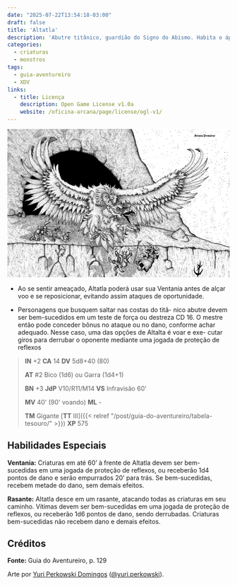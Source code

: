 ```yaml
---
date: "2025-07-22T13:54:18-03:00"
draft: false
title: 'Altatla'
description: 'Abutre titânico, guardião do Signo do Abismo. Habita o ápice do vulcão em Ninho de Fogo.'
categories:
  - criaturas
  - monstros
tags:
  - guia-aventureiro
  - XDV
links:
  - title: Licença
    description: Open Game License v1.0a
    website: /oficina-arcana/page/license/ogl-v1/
---
```


![Altatla](altatla.png)

 * Ao se sentir ameaçado, Altatla poderá usar sua Ventania
   antes de alçar voo e se reposicionar, evitando assim
   ataques de oportunidade.

 * Personagens que busquem saltar nas costas do titâ-
   nico abutre devem ser bem-sucedidos em um teste de
   força ou destreza CD 16. O mestre então pode conceder
   bônus no ataque ou no dano, conforme achar adequado.
   Nesse caso, uma das opções de Altalta é voar e exe-
   cutar giros para derrubar o oponente mediante uma
   jogada de proteção de reflexos

> **IN** +2 **CA** 14 **DV** 5d8+40 (80)
>
> **AT** #2 Bico (1d6) ou Garra (1d4+1)
>
> **BN** +3 **JdP** V10/R11/M14 **VS** Infravisão 60'
>
> **MV** 40' (90' voando) **ML** -
>
> **TM** Gigante [**TT** III]({{< relref "/post/guia-do-aventureiro/tabela-tesouro/" >}}) **XP** 575

## Habilidades Especiais

**Ventania:** Criaturas em até 60’ à frente de Altatla devem ser
bem-sucedidas em uma jogada de proteção de reflexos, ou 
receberão 1d4 pontos de dano e serão empurrados 20’ para trás. Se
bem-sucedidas, recebem metade do dano, sem demais efeitos.

**Rasante:** Altatla desce em um rasante, atacando todas as
criaturas em seu caminho. Vítimas devem ser bem-sucedidas
em uma jogada de proteção de reflexos, ou receberão 1d6
pontos de dano, sendo derrubadas. Criaturas bem-sucedidas
não recebem dano e demais efeitos.

## Créditos

**Fonte:** Guia do Aventureiro, p. 129

Arte por [Yuri Perkowski Domingos](https://www.artstation.com/perkowski) ([@yuri.perkowski](https://www.instagram.com/yuri.perkowski/)).
